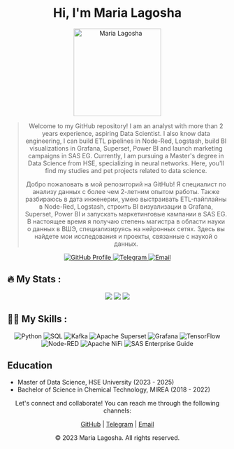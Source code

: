 <!-- Project Title -->
<h1 align="center">Hi, I'm Maria Lagosha</h1>

<!-- Project Description -->
<p align="center">
    <img src="https://media.licdn.com/dms/image/C5603AQG7nxooJZickQ/profile-displayphoto-shrink_800_800/0/1624980739105?e=2147483647&v=beta&t=4fSYC3VaWTde68x6aXcDO5j5nv_xLgU0l09OuOVeI8A" alt="Maria Lagosha" width="200" height="200">
</p>
<blockquote>
    <p align="center">
        Welcome to my GitHub repository! I am an analyst with more than 2 years experience, aspiring Data Scientist. I also know data engineering, I can build ETL pipelines in Node-Red, Logstash, build BI visualizations in Grafana, Superset, Power BI and launch marketing campaigns in SAS EG. Currently, I am pursuing a Master's degree in Data Science from HSE, specializing in neural networks. Here, you'll find my studies and pet projects related to data science.
    </p>
    <p align="center">
        Добро пожаловать в мой репозиторий на GitHub! Я специалист по анализу данных с более чем 2-летним опытом работы. Также разбираюсь в  дата инженерии, умею выстраивать ETL-пайплайны в Node-Red, Logstash, строить BI визуализации в Grafana, Superset, Power BI и запускать маркетинговые кампании в SAS EG. В настоящее время я получаю степень магистра в области науки о данных в ВШЭ, специализируясь на нейронных сетях. Здесь вы найдете мои исследования и проекты, связанные с наукой о данных.
    </p>
    
</blockquote>

<!-- Badges -->
<p align="center">
    <a href="https://github.com/himarygr">
        <img alt="GitHub Profile" src="https://img.shields.io/badge/GitHub-himarygr-blue?style=flat-square&logo=github">
    </a>
    <a href="https://t.me/hi_marygr">
        <img alt="Telegram" src="https://img.shields.io/badge/Telegram-hi__marygr-blue?style=flat-square&logo=telegram">
    </a>
    <a href="mailto:lilley@ya.ru">
        <img alt="Email" src="https://img.shields.io/badge/Email-lilley%40ya.ru-red?style=flat-square&logo=gmail">
    </a>
</p>

## :fire: My Stats :
<div id = "stat" align = "center">
    <img src = "http://github-profile-summary-cards.vercel.app/api/cards/profile-details?username=himarygr&theme=default"/>
    <img src = "http://github-profile-summary-cards.vercel.app/api/cards/most-commit-language?username=himarygr&theme=default"/>
    <img src = "http://github-profile-summary-cards.vercel.app/api/cards/stats?username=himarygr&theme=default"/>
</div>

<!-- Skills -->
## :woman_technologist: My Skills :
<p align="center">
    <img alt="Python" src="https://img.shields.io/badge/Python-%233776AB.svg?style=flat-square&logo=python&logoColor=white">
    <img alt="SQL" src="https://img.shields.io/badge/SQL-%2300758F.svg?style=flat-square&logo=amazon%20aws&logoColor=white">
    <img alt="Kafka" src="https://img.shields.io/badge/Apache%20Kafka-%23000000.svg?style=flat-square&logo=apache%20kafka&logoColor=white">
    <img alt="Apache Superset" src="https://img.shields.io/badge/Apache%20Superset-%23F52A33.svg?style=flat-square&logo=apache%20superset&logoColor=white">
    <img alt="Grafana" src="https://img.shields.io/badge/Grafana-%23F46800.svg?style=flat-square&logo=grafana&logoColor=white">
    <img alt="TensorFlow" src="https://img.shields.io/badge/TensorFlow-%23FF6F00.svg?style=flat-square&logo=tensorflow&logoColor=white">
    <img alt="Node-RED" src="https://img.shields.io/badge/Node--RED-%230C1117.svg?style=flat-square&logo=node-red&logoColor=white">
    <img alt="Apache NiFi" src="https://img.shields.io/badge/Apache%20NiFi-%23DD4814.svg?style=flat-square&logo=apache%20nifi&logoColor=white">
    <img alt="SAS Enterprise Guide" src="https://img.shields.io/badge/SAS%20Enterprise%20Guide-%230070C0.svg?style=flat-square&logo=sas&logoColor=white">
</p>


<!-- Education -->
## Education
- Master of Data Science, HSE University (2023 - 2025)
- Bachelor of Science in Chemical Technology, MIREA (2018 - 2022)

<!-- Contact -->
<p align="center">
    Let's connect and collaborate! You can reach me through the following channels:
</p>
<p align="center">
    <a href="https://github.com/himarygr">GitHub</a> |
    <a href="https://t.me/hi_marygr">Telegram</a> |
    <a href="mailto:lilley@ya.ru">Email</a>
</p>

<!-- Footer -->
<p align="center">
    &copy; 2023 Maria Lagosha. All rights reserved.
</p>
